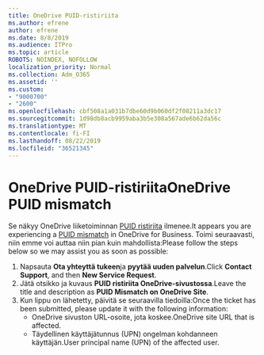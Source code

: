 ```yaml
---
title: OneDrive PUID-ristiriita
ms.author: efrene
author: efrene
ms.date: 8/8/2019
ms.audience: ITPro
ms.topic: article
ROBOTS: NOINDEX, NOFOLLOW
localization_priority: Normal
ms.collection: Adm_O365
ms.assetid: ''
ms.custom:
- "9000700"
- "2600"
ms.openlocfilehash: cbf508a1a031b7dbe60d9b060df2f08211a3dc17
ms.sourcegitcommit: 1d98db8acb9959aba3b5e308a567ade6b62da56c
ms.translationtype: MT
ms.contentlocale: fi-FI
ms.lasthandoff: 08/22/2019
ms.locfileid: "36521345"
---
```

# <a name="onedrive-puid-mismatch"></a><span data-ttu-id="c9d38-102">OneDrive PUID-ristiriita</span><span class="sxs-lookup"><span data-stu-id="c9d38-102">OneDrive PUID mismatch</span></span>
<span data-ttu-id="c9d38-103">Se näkyy OneDrive liiketoiminnan [PUID ristiriita](https://docs.microsoft.com/sharepoint/support/administration/access-denied-or-need-permission-error-sharepoint-online-or-onedrive-for-business#when-accessing-a-onedrive-site) ilmenee.</span><span class="sxs-lookup"><span data-stu-id="c9d38-103">It appears you are experiencing a [PUID mismatch](https://docs.microsoft.com/sharepoint/support/administration/access-denied-or-need-permission-error-sharepoint-online-or-onedrive-for-business#when-accessing-a-onedrive-site) in OneDrive for Business.</span></span> <span data-ttu-id="c9d38-104">Toimi seuraavasti, niin emme voi auttaa niin pian kuin mahdollista:</span><span class="sxs-lookup"><span data-stu-id="c9d38-104">Please follow the steps below so we may assist you as soon as possible:</span></span>

1. <span data-ttu-id="c9d38-105">Napsauta **Ota yhteyttä tukeen**ja **pyytää uuden palvelun**.</span><span class="sxs-lookup"><span data-stu-id="c9d38-105">Click **Contact Support**, and then **New Service Request**.</span></span>
2. <span data-ttu-id="c9d38-106">Jätä otsikko ja kuvaus **PUID ristiriita OneDrive-sivustossa**.</span><span class="sxs-lookup"><span data-stu-id="c9d38-106">Leave the title and description as **PUID Mismatch on OneDrive Site**.</span></span>
3. <span data-ttu-id="c9d38-107">Kun lippu on lähetetty, päivitä se seuraavilla tiedoilla:</span><span class="sxs-lookup"><span data-stu-id="c9d38-107">Once the ticket has been submitted, please update it with the following information:</span></span>
    - <span data-ttu-id="c9d38-108">OneDrive sivuston URL-osoite, jota koskee.</span><span class="sxs-lookup"><span data-stu-id="c9d38-108">OneDrive site URL that is affected.</span></span>
    - <span data-ttu-id="c9d38-109">Täydellinen käyttäjätunnus (UPN) ongelman kohdanneen käyttäjän.</span><span class="sxs-lookup"><span data-stu-id="c9d38-109">User principal name (UPN) of the affected user.</span></span>



